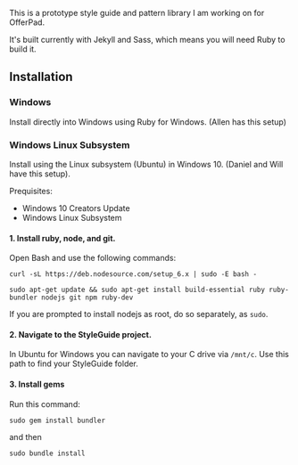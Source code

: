 This is a prototype style guide and pattern library I am working on for OfferPad.

It's built currently with Jekyll and Sass, which means you will need Ruby to build it.

## Installation

### Windows

Install directly into Windows using Ruby for Windows. (Allen has this setup)

### Windows Linux Subsystem

Install using the Linux subsystem (Ubuntu) in Windows 10. (Daniel and Will have this setup).

Prequisites:
- Windows 10 Creators Update
- Windows Linux Subsystem

#### 1. Install ruby, node, and git.

Open Bash and use the following commands:

```curl -sL https://deb.nodesource.com/setup_6.x | sudo -E bash -```

```sudo apt-get update && sudo apt-get install build-essential ruby ruby-bundler nodejs git npm ruby-dev```

If you are prompted to install nodejs as root, do so separately, as `sudo`.

#### 2. Navigate to the StyleGuide project.

In Ubuntu for Windows you can navigate to your C drive via `/mnt/c`. Use this path to find your StyleGuide folder.

#### 3. Install gems

Run this command:

```sudo gem install bundler```

and then

```sudo bundle install```
